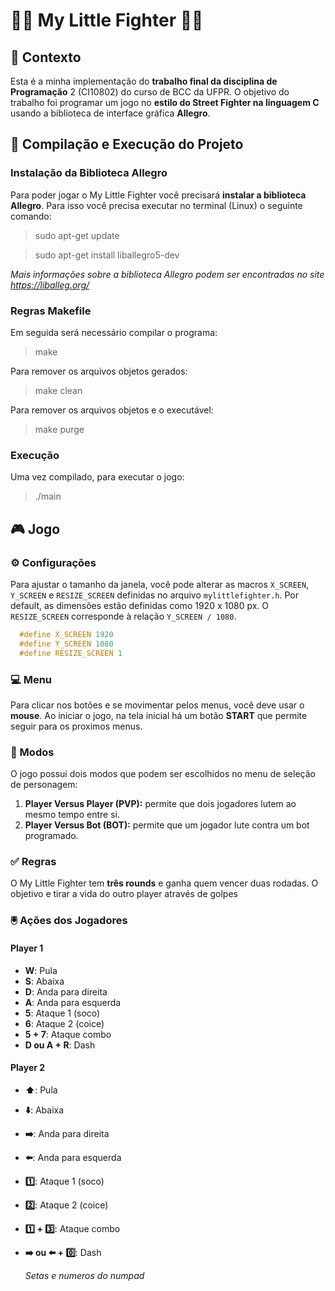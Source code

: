 # 🦄✨ My Little Fighter 🌈💖

## 📃 Contexto

Esta é a minha implementação do **trabalho final da disciplina de Programação** 2 (CI10802) do curso de BCC da UFPR. 
O objetivo do trabalho foi programar um jogo no **estilo do Street Fighter na linguagem C** usando a biblioteca de interface
gráfica **Allegro**.

## 🔧 Compilação e Execução do Projeto

### Instalação da Biblioteca Allegro

Para poder jogar o My Little Fighter você precisará **instalar a biblioteca Allegro**. Para isso você precisa executar no terminal
(Linux) o seguinte comando:

> sudo apt-get update

> sudo apt-get install liballegro5-dev

*Mais informações sobre a biblioteca Allegro podem ser encontradas no site https://liballeg.org/*

### Regras Makefile

Em seguida será necessário compilar o programa:

> make

Para remover os arquivos objetos gerados:

> make clean

Para remover os arquivos objetos e o executável:

> make purge

### Execução

Uma vez compilado, para executar o jogo:

> ./main


## 🎮 Jogo

### ⚙️ Configurações

Para ajustar o tamanho da janela, você pode alterar as macros ```X_SCREEN```, ```Y_SCREEN``` e ```RESIZE_SCREEN``` definidas no arquivo ```mylittlefighter.h```.
Por default, as dimensões estão definidas como 1920 x 1080 px. O ```RESIZE_SCREEN``` corresponde à relação ```Y_SCREEN / 1080```.

```c
  #define X_SCREEN 1920
  #define Y_SCREEN 1080
  #define RESIZE_SCREEN 1
```

### 💻 Menu

Para clicar nos botões e se movimentar pelos menus, você deve usar o **mouse**. Ao iniciar o jogo, na tela inicial há um botão **START** que permite seguir 
para os proximos menus.

### 🔄 Modos

O jogo possui dois modos que podem ser escolhidos no menu de seleção de personagem:

1. **Player Versus Player (PVP):** permite que dois jogadores lutem ao mesmo tempo entre si.
2. **Player Versus Bot (BOT):** permite que um jogador lute contra um bot programado.

### ✅ Regras

O My Little Fighter tem **três rounds** e ganha quem vencer duas rodadas. O objetivo e tirar a vida do outro player através de golpes

### 🖲️ Ações dos Jogadores

#### Player 1 
- **W**: Pula
- **S**: Abaixa
- **D**: Anda para direita
- **A**: Anda para esquerda
- **5**: Ataque 1 (soco)
- **6**: Ataque 2 (coice)
- **5 + 7**: Ataque combo
- **D ou A + R**: Dash

#### Player 2 
- **⬆️**: Pula
- **⬇️**: Abaixa
- **➡️**: Anda para direita
- **⬅️**: Anda para esquerda
- **1️⃣**: Ataque 1 (soco)
- **2️⃣**: Ataque 2 (coice)
- **1️⃣ + 3️⃣**: Ataque combo
- **➡️ ou ⬅️ + 0️⃣**: Dash

   *Setas e numeros do numpad*


 
 
